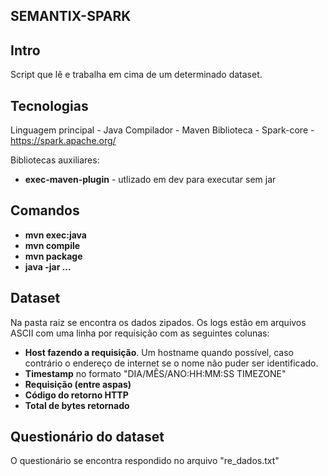 ## SEMANTIX-SPARK

## Intro

Script que lê e trabalha em cima de um determinado dataset.

## Tecnologias

Linguagem principal - Java
Compilador - Maven
Biblioteca - Spark-core - https://spark.apache.org/

Bibliotecas auxiliares:
-   **exec-maven-plugin** - utlizado em dev para executar sem jar

## Comandos
-  **mvn exec:java**
-  **mvn compile**
-  **mvn package**
-  **java -jar ...**

## Dataset
Na pasta raiz se encontra os dados zipados.
Os logs estão em arquivos ASCII com uma linha por requisição com as seguintes colunas:
- **Host fazendo a requisição**. Um hostname quando possível, caso contrário o endereço de internet se o nome
não puder ser identificado.
- **Timestamp** no formato "DIA/MÊS/ANO:HH:MM:SS TIMEZONE"
- **Requisição (entre aspas)**
- **Código do retorno HTTP**
- **Total de bytes retornado**

## Questionário do dataset

O questionário se encontra respondido no arquivo "re_dados.txt"